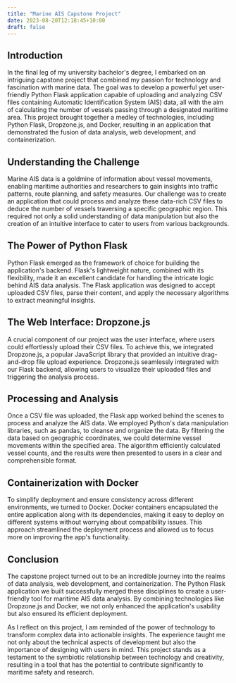 ```yaml
---
title: "Marine AIS Capstone Project"
date: 2023-08-20T12:18:45+10:00
draft: false 
---
```


## Introduction
In the final leg of my university bachelor's degree, I embarked on an intriguing capstone project that combined my passion for technology and fascination with marine data. The goal was to develop a powerful yet user-friendly Python Flask application capable of uploading and analyzing CSV files containing Automatic Identification System (AIS) data, all with the aim of calculating the number of vessels passing through a designated maritime area. This project brought together a medley of technologies, including Python Flask, Dropzone.js, and Docker, resulting in an application that demonstrated the fusion of data analysis, web development, and containerization.

## Understanding the Challenge
Marine AIS data is a goldmine of information about vessel movements, enabling maritime authorities and researchers to gain insights into traffic patterns, route planning, and safety measures. Our challenge was to create an application that could process and analyze these data-rich CSV files to deduce the number of vessels traversing a specific geographic region. This required not only a solid understanding of data manipulation but also the creation of an intuitive interface to cater to users from various backgrounds.

## The Power of Python Flask
Python Flask emerged as the framework of choice for building the application's backend. Flask's lightweight nature, combined with its flexibility, made it an excellent candidate for handling the intricate logic behind AIS data analysis. The Flask application was designed to accept uploaded CSV files, parse their content, and apply the necessary algorithms to extract meaningful insights.

## The Web Interface: Dropzone.js
A crucial component of our project was the user interface, where users could effortlessly upload their CSV files. To achieve this, we integrated Dropzone.js, a popular JavaScript library that provided an intuitive drag-and-drop file upload experience. Dropzone.js seamlessly integrated with our Flask backend, allowing users to visualize their uploaded files and triggering the analysis process.

## Processing and Analysis
Once a CSV file was uploaded, the Flask app worked behind the scenes to process and analyze the AIS data. We employed Python's data manipulation libraries, such as pandas, to cleanse and organize the data. By filtering the data based on geographic coordinates, we could determine vessel movements within the specified area. The algorithm efficiently calculated vessel counts, and the results were then presented to users in a clear and comprehensible format.

## Containerization with Docker
To simplify deployment and ensure consistency across different environments, we turned to Docker. Docker containers encapsulated the entire application along with its dependencies, making it easy to deploy on different systems without worrying about compatibility issues. This approach streamlined the deployment process and allowed us to focus more on improving the app's functionality.

## Conclusion
The capstone project turned out to be an incredible journey into the realms of data analysis, web development, and containerization. The Python Flask application we built successfully merged these disciplines to create a user-friendly tool for maritime AIS data analysis. By combining technologies like Dropzone.js and Docker, we not only enhanced the application's usability but also ensured its efficient deployment.

As I reflect on this project, I am reminded of the power of technology to transform complex data into actionable insights. The experience taught me not only about the technical aspects of development but also the importance of designing with users in mind. This project stands as a testament to the symbiotic relationship between technology and creativity, resulting in a tool that has the potential to contribute significantly to maritime safety and research.

